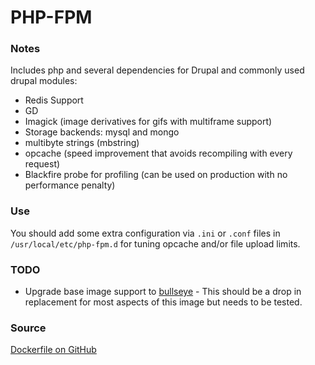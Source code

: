 # PHP-FPM

### Notes
Includes php and several dependencies for Drupal and commonly used drupal modules:
* Redis Support
* GD
* Imagick (image derivatives for gifs with multiframe support)
* Storage backends: mysql and mongo
* multibyte strings (mbstring)
* opcache (speed improvement that avoids recompiling with every request)
* Blackfire probe for profiling (can be used on production with no performance penalty)

### Use
You should add some extra configuration via `.ini` or `.conf` files in `/usr/local/etc/php-fpm.d` for tuning opcache
and/or file upload limits.

### TODO
* Upgrade base image support to [bullseye](https://hub.docker.com/layers/php/library/php/7.3.33-fpm-bullseye/images/sha256-9cbff771dd3099b58ed1103d335ef7a30400db4201708a67b13d2d07260f2c8b?context=explore) - This should be a drop in replacement for most aspects of this image but needs to be tested. 

### Source
[Dockerfile on GitHub](https://github.com/favish/varnish-docker-image)